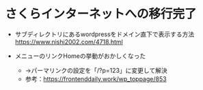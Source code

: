 # さくらインターネットへの移行完了

* サブディレクトリにあるwordpressをドメイン直下で表示する方法
https://www.nishi2002.com/4718.html

* メニューのリンクHomeの挙動がおかしくなった
  * ->パーマリンクの設定を「/?p=123」に変更して解決
  * 参考：https://frontenddaily.work/wp_toppage/853